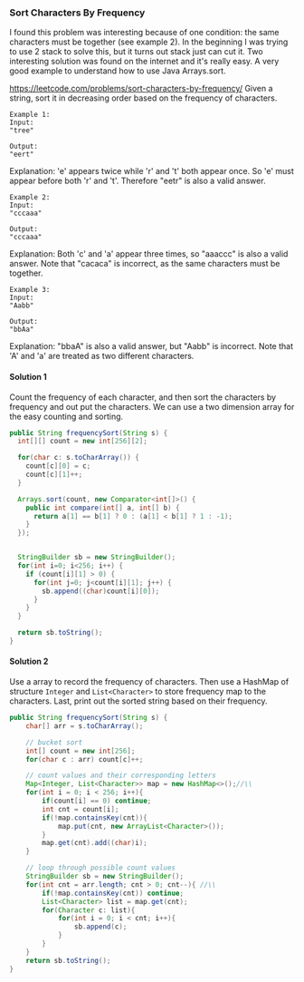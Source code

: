### Sort Characters By Frequency

I found this problem was interesting because of one condition: the same characters must be together (see example 2). In the beginning I was trying to use 2 stack to solve this, but it turns out stack just can cut it. Two interesting solution was found on the internet and it's really easy. A very good example to understand how to use Java Arrays.sort.

https://leetcode.com/problems/sort-characters-by-frequency/
Given a string, sort it in decreasing order based on the frequency of characters.
```
Example 1:
Input:
"tree"

Output:
"eert"
```

Explanation:
'e' appears twice while 'r' and 't' both appear once.
So 'e' must appear before both 'r' and 't'. Therefore "eetr" is also a valid answer.


```
Example 2:
Input:
"cccaaa"

Output:
"cccaaa"
```

Explanation:
Both 'c' and 'a' appear three times, so "aaaccc" is also a valid answer.
Note that "cacaca" is incorrect, as the same characters must be together.

```
Example 3:
Input:
"Aabb"

Output:
"bbAa"
```

Explanation:
"bbaA" is also a valid answer, but "Aabb" is incorrect.
Note that 'A' and 'a' are treated as two different characters.

#### Solution 1
Count the frequency of each character, and then sort the characters by frequency and out put the characters. We can use a two dimension array for the easy counting and sorting.

```java
public String frequencySort(String s) {
  int[][] count = new int[256][2];

  for(char c: s.toCharArray()) {
    count[c][0] = c;
    count[c][1]++;
  }

  Arrays.sort(count, new Comparator<int[]>() {
    public int compare(int[] a, int[] b) {
      return a[1] == b[1] ? 0 : (a[1] < b[1] ? 1 : -1);
    }
  });


  StringBuilder sb = new StringBuilder();
  for(int i=0; i<256; i++) {
    if (count[i][1] > 0) {
      for(int j=0; j<count[i][1]; j++) {
        sb.append((char)count[i][0]);
      }
    }
  }

  return sb.toString();
}
```

#### Solution 2
Use a array to record the frequency of characters. Then use a HashMap of structure `Integer` and `List<Character>` to store frequency map to the characters. Last, print out the sorted string based on their frequency.

```java
public String frequencySort(String s) {
    char[] arr = s.toCharArray();

    // bucket sort
    int[] count = new int[256];
    for(char c : arr) count[c]++;

    // count values and their corresponding letters
    Map<Integer, List<Character>> map = new HashMap<>();//\\
    for(int i = 0; i < 256; i++){
        if(count[i] == 0) continue;
        int cnt = count[i];
        if(!map.containsKey(cnt)){
            map.put(cnt, new ArrayList<Character>());
        }
        map.get(cnt).add((char)i);
    }

    // loop through possible count values
    StringBuilder sb = new StringBuilder();
    for(int cnt = arr.length; cnt > 0; cnt--){ //\\
        if(!map.containsKey(cnt)) continue;
        List<Character> list = map.get(cnt);
        for(Character c: list){
            for(int i = 0; i < cnt; i++){
                sb.append(c);
            }
        }
    }
    return sb.toString();
}
```
